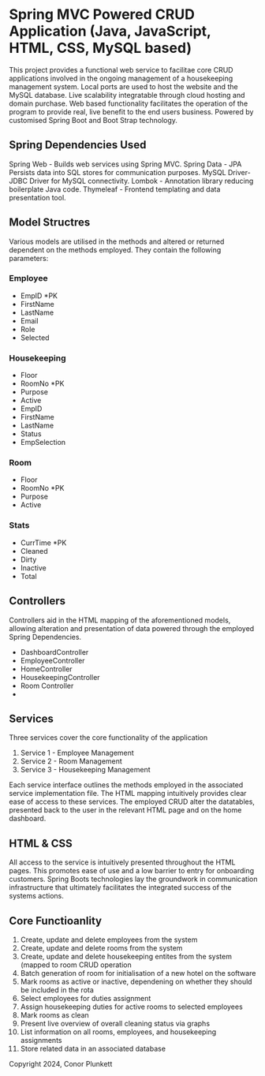 # Spring MVC Powered CRUD Application (Java, JavaScript, HTML, CSS, MySQL based)

This project provides a functional web service to facilitae core CRUD applications involved in the ongoing management of a housekeeping management system.
Local ports are used to host the website and the MySQL database. Live scalability integratable through cloud hosting and domain purchase.
Web based functionality facilitates the operation of the program to provide real, live benefit to the end users business.
Powered by customised Spring Boot and Boot Strap technology.

## Spring Dependencies Used
Spring Web - 	Builds web services using Spring MVC.
Spring Data - JPA	Persists data into SQL stores for communication purposes.
MySQL Driver- JDBC Driver for MySQL connectivity.
Lombok - Annotation library reducing boilerplate Java code.
Thymeleaf - Frontend templating and data presentation tool.

##  Model Structres
Various models are utilised in the methods and altered or returned dependent on the methods employed.
They contain the following parameters:

### Employee
- EmpID *PK
- FirstName
- LastName
- Email
- Role
- Selected

### Housekeeping
- Floor
- RoomNo *PK
- Purpose 
- Active
- EmpID
- FirstName
- LastName
- Status
- EmpSelection
  
### Room
- Floor
- RoomNo *PK
- Purpose
- Active

### Stats
- CurrTime *PK
- Cleaned
- Dirty
- Inactive
- Total

##  Controllers
Controllers aid in the HTML mapping of the aforementioned models, allowing alteration and presentation of data powered through the employed Spring Dependencies.

- DashboardController
- EmployeeController
- HomeController
- HousekeepingController
- Room Controller
- 
## Services
Three services cover the core functionality of the application
1. Service 1 - Employee Management
2. Service 2 - Room Management
3. Service 3 - Housekeeping Management

Each service interface outlines the methods employed in the associated service implementation file.
The HTML mapping intuitively provides clear ease of access to these services. The employed CRUD alter the datatables, presented back to the user in the relevant HTML page and on the home dashboard.

## HTML & CSS
All access to the service is intuitively presented throughout the HTML pages. This promotes ease of use and a low barrier to entry for onboarding customers. Spring Boots technologies lay the groundwork in communication infrastructure that ultimately facilitates the integrated success of the systems actions.

## Core Functioanlity
1. Create, update and delete employees from the system
2. Create, update and delete rooms from the system
3. Create, update and delete housekeeping entites from the system (mapped to room CRUD operation
4. Batch generation of room for initialisation of a new hotel on the software
5. Mark rooms as active or inactive, dependening on whether they should be included in the rota
6. Select employees for duties assignment
7. Assign housekeeping duties for active rooms to selected employees
8. Mark rooms as clean
9. Present live overview of overall cleaning status via graphs
10. List information on all rooms, employees, and housekeeping assignments
11. Store related data in an associated database

Copyright 2024, Conor Plunkett

